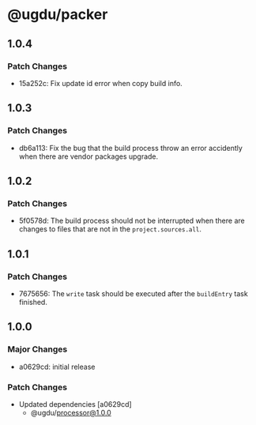 # @ugdu/packer

## 1.0.4

### Patch Changes

- 15a252c: Fix update id error when copy build info.

## 1.0.3

### Patch Changes

- db6a113: Fix the bug that the build process throw an error accidently when there are vendor packages upgrade.

## 1.0.2

### Patch Changes

- 5f0578d: The build process should not be interrupted when there are changes to files that are not in the `project.sources.all`.

## 1.0.1

### Patch Changes

- 7675656: The `write` task should be executed after the `buildEntry` task finished.

## 1.0.0

### Major Changes

- a0629cd: initial release

### Patch Changes

- Updated dependencies [a0629cd]
  - @ugdu/processor@1.0.0
